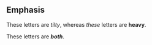## Emphasis

These letters are *tilty*, whereas *these* letters are **heavy**.

These letters are ***both***.
